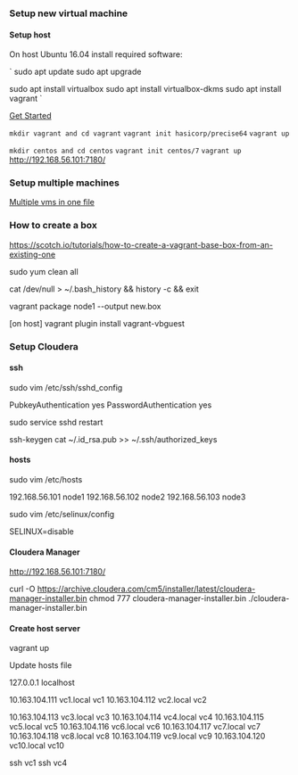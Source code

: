 ### Setup new virtual machine

#### Setup host                                                                 

On host Ubuntu 16.04 install required software:

`
sudo apt update
sudo apt upgrade

sudo apt install virtualbox
sudo apt install virtualbox-dkms
sudo apt install vagrant
`

[Get Started](https://www.vagrantup.com/intro/getting-started/)

`mkdir vagrant and cd vagrant`
`vagrant init hasicorp/precise64`
`vagrant up`

`mkdir centos and cd centos`
`vagrant init centos/7`
`vagrant up`
http://192.168.56.101:7180/
### Setup multiple machines

[Multiple vms in one file](http://www.thisprogrammingthing.com/2015/multiple-vagrant-vms-in-one-vagrantfile/)

### How to create a box

https://scotch.io/tutorials/how-to-create-a-vagrant-base-box-from-an-existing-one

sudo yum clean all

cat /dev/null > ~/.bash_history && history -c && exit

vagrant package node1 --output new.box

[on host] vagrant plugin install vagrant-vbguest

### Setup Cloudera

#### ssh

sudo vim /etc/ssh/sshd_config

PubkeyAuthentication yes
PasswordAuthentication yes

sudo service sshd restart

ssh-keygen 
cat ~/.id_rsa.pub >> ~/.ssh/authorized_keys

#### hosts

sudo vim /etc/hosts

192.168.56.101 node1
192.168.56.102 node2
192.168.56.103 node3

sudo vim /etc/selinux/config

SELINUX=disable



#### Cloudera Manager

http://192.168.56.101:7180/


curl -O https://archive.cloudera.com/cm5/installer/latest/cloudera-manager-installer.bin
chmod 777 cloudera-manager-installer.bin
./cloudera-manager-installer.bin


#### Create host server

vagrant up

Update hosts file

127.0.0.1   localhost
      
10.163.104.111 vc1.local vc1
10.163.104.112 vc2.local vc2

10.163.104.113 vc3.local vc3
10.163.104.114 vc4.local vc4
10.163.104.115 vc5.local vc5
10.163.104.116 vc6.local vc6
10.163.104.117 vc7.local vc7
10.163.104.118 vc8.local vc8
10.163.104.119 vc9.local vc9
10.163.104.120 vc10.local vc10

ssh vc1
ssh vc4

